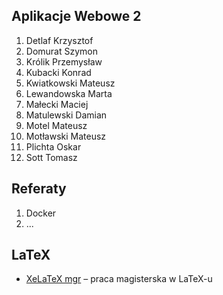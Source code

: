 ## Aplikacje Webowe 2

1. Detlaf Krzysztof
2. Domurat Szymon
3. Królik Przemysław
4. Kubacki Konrad
5. Kwiatkowski Mateusz
6. Lewandowska Marta
7. Małecki Maciej
8. Matulewski Damian
9. Motel Mateusz
10. Motławski Mateusz
11. Plichta Oskar
12. Sott Tomasz


## Referaty

1. Docker
2. ...


## LaTeX

* [XeLaTeX mgr](]https://github.com/wbzyl/xelatex-mgr) –
  praca magisterska w LaTeX-u
